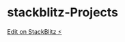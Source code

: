 # stackblitz-Projects

[Edit on StackBlitz ⚡️](https://stackblitz.com/edit/stackblitz-starters-y34wx1)